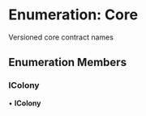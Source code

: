# Enumeration: Core

Versioned core contract names

## Enumeration Members

### IColony

• **IColony**
